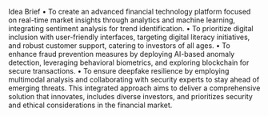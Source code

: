 Idea Brief
• To create an advanced financial technology platform focused on real-time market
insights through analytics and machine learning, integrating sentiment analysis for
trend identification.
• To prioritize digital inclusion with user-friendly interfaces, targeting digital literacy
initiatives, and robust customer support, catering to investors of all ages.
• To enhance fraud prevention measures by deploying AI-based anomaly detection,
leveraging behavioral biometrics, and exploring blockchain for secure transactions.
• To ensure deepfake resilience by employing multimodal analysis and collaborating with
security experts to stay ahead of emerging threats.
This integrated approach aims to deliver a comprehensive solution that innovates,
includes diverse investors, and prioritizes security and ethical considerations in the
financial market.
